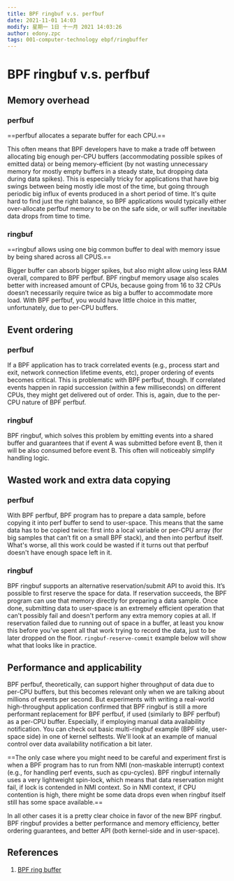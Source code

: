 ```yaml
---
title: BPF ringbuf v.s. perfbuf
date: 2021-11-01 14:03
modify: 星期一 1日 十一月 2021 14:03:26
author: edony.zpc
tags: 001-computer-technology ebpf/ringbuffer
---
```


# BPF ringbuf v.s. perfbuf
## Memory overhead
### perfbuf
==perfbuf allocates a separate buffer for each CPU.== 

This often means that BPF developers have to make a trade off between allocating big enough per-CPU buffers (accommodating possible spikes of emitted data) or being memory-efficient (by not wasting unnecessary memory for mostly empty buffers in a steady state, but dropping data during data spikes). This is especially tricky for applications that have big swings between being mostly idle most of the time, but going through periodic big influx of events produced in a short period of time. It's quite hard to find just the right balance, so BPF applications would typically either over-allocate perfbuf memory to be on the safe side, or will suffer inevitable data drops from time to time.

### ringbuf
==ringbuf allows using one big common buffer to deal with memory issue by being shared across all CPUS.==

Bigger buffer can absorb bigger spikes, but also might allow using less RAM overall, compared to BPF perfbuf. BPF ringbuf memory usage also scales better with increased amount of CPUs, because going from 16 to 32 CPUs doesn’t necessarily require twice as big a buffer to accommodate more load. With BPF perfbuf, you would have little choice in this matter, unfortunately, due to per-CPU buffers.

## Event ordering
### perfbuf
If a BPF application has to track correlated events (e.g., process start and exit, network connection lifetime events, etc), proper ordering of events becomes critical. This is problematic with BPF perfbuf, though. If correlated events happen in rapid succession (within a few milliseconds) on different CPUs, they might get delivered out of order. This is, again, due to the per-CPU nature of BPF perfbuf.

### ringbuf
BPF ringbuf, which solves this problem by emitting events into a shared buffer and guarantees that if event A was submitted before event B, then it will be also consumed before event B. This often will noticeably simplify handling logic.

## Wasted work and extra data copying
### perfbuf
With BPF perfbuf, BPF program has to prepare a data sample, before copying it into perf buffer to send to user-space. This means that the same data has to be copied twice: first into a local variable or per-CPU array (for big samples that can’t fit on a small BPF stack), and then into perfbuf itself. What's worse, all this work could be wasted if it turns out that perfbuf doesn't have enough space left in it.

### ringbuf
BPF ringbuf supports an alternative reservation/submit API to avoid this. It’s possible to first reserve the space for data. If reservation succeeds, the BPF program can use that memory directly for preparing a data sample. Once done, submitting data to user-space is an extremely efficient operation that can't possibly fail and doesn't perform any extra memory copies at all. If reservation failed due to running out of space in a buffer, at least you know this before you’ve spent all that work trying to record the data, just to be later dropped on the floor. `ringbuf-reserve-commit` example below will show what that looks like in practice.

## Performance and applicability
BPF perfbuf, theoretically, can support higher throughput of data due to per-CPU buffers, but this becomes relevant only when we are talking about millions of events per second. But experiments with writing a real-world high-throughput application confirmed that BPF ringbuf is still a more performant replacement for BPF perfbuf, if used (similarly to BPF perfbuf) as a per-CPU buffer. Especially, if employing manual data availability notification. You can check out basic multi-ringbuf example (BPF side, user-space side) in one of kernel selftests. We'll look at an example of manual control over data availability notification a bit later.

==The only case where you might need to be careful and experiment first is when a BPF program has to run from NMI (non-maskable interrupt) context (e.g., for handling perf events, such as cpu-cycles). BPF ringbuf internally uses a very lightweight spin-lock, which means that data reservation might fail, if lock is contended in NMI context. So in NMI context, if CPU contention is high, there might be some data drops even when ringbuf itself still has some space available.==

In all other cases it is a pretty clear choice in favor of the new BPF ringbuf. BPF ringbuf provides a better performance and memory efficiency, better ordering guarantees, and better API (both kernel-side and in user-space).

## References
1. [BPF ring buffer](https://nakryiko.com/posts/bpf-ringbuf/)